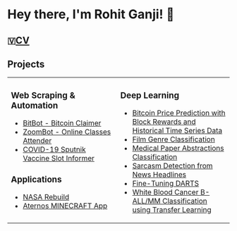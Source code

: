 # Hey there, I'm Rohit Ganji! 👋


## 🇻[CV](https://drive.google.com/file/d/1avH--Nj3pfXgzgQCUUR8CnwXJsiwp9fJ/view?usp=sharing)

## Projects
<table><tr><td valign="top" width="33%">

### Web Scraping & Automation
  
- [BitBot - Bitcoin Claimer](https://github.com/RohitGanji/bitbot-bitcoin-claimer)
- [ZoomBot - Online Classes Attender](https://github.com/RohitGanji/zoombot)
- [COVID-19 Sputnik Vaccine Slot Informer](https://github.com/RohitGanji/cowin-vaccine-slot)
  
  
### Applications
  
- [NASA Rebuild](https://github.com/RohitGanji/nasa-spaceapps-challenge-2020)
- [Aternos MINECRAFT App](https://github.com/RohitGanji/aternos-minecraft)
</td><td valign="top" width="34%">


### Deep Learning
- [Bitcoin Price Prediction with Block Rewards and Historical Time Series Data](https://github.com/RohitGanji/bitcoin-price-prediction)
- [Film Genre Classification](https://www.kaggle.com/rohitganji13/film-genre-classification-using-nlp)
- [Medical Paper Abstractions Classification](https://github.com/RohitGanji/medical-paper-abstract-classification)
- [Sarcasm Detection from News Headlines](https://www.kaggle.com/rohitganji13/sarcasm-detection-95-accuracy)
- [Fine-Tuning DARTS](https://github.com/RohitGanji/fine-tuning-darts)
- [White Blood Cancer B-ALL/MM Classification using Transfer Learning](https://github.com/RohitGanji/white-blood-cancer-all-mm)
</td></tr></table>
